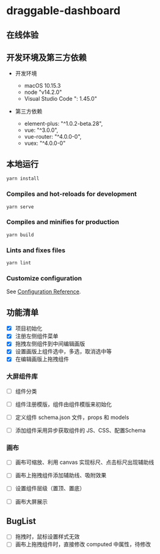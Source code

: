 # draggable-dashboard

## 在线体验

## 开发环境及第三方依赖
- 开发环境
  - macOS 10.15.3
  - node "v14.2.0"
  - Visual Studio Code ": 1.45.0"

- 第三方依赖
  - element-plus: "^1.0.2-beta.28",
  - vue: "^3.0.0",
  - vue-router: "^4.0.0-0",
  - vuex: "^4.0.0-0"

## 本地运行
```
yarn install
```

### Compiles and hot-reloads for development
```
yarn serve
```

### Compiles and minifies for production
```
yarn build
```

### Lints and fixes files
```
yarn lint
```

### Customize configuration
See [Configuration Reference](https://cli.vuejs.org/config/).

## 功能清单
  - [x] 项目初始化
  - [x] 注册左侧组件菜单
  - [x] 拖拽左侧组件到中间编辑画版
  - [x] 设置画版上组件选中，多选，取消选中等
  - [x] 在编辑画版上拖拽组件

### 大屏组件库
  - [ ] 组件分类
  - [ ] 组件注册模版，组件由组件模版来初始化
  - [ ] 定义组件 schema.json 文件，props 和 models
  - [ ] 添加组件采用异步获取组件的 JS、CSS、配置Schema


### 画布
  - [ ] 画布可缩放、利用 canvas 实现标尺、点击标尺出现辅助线  
  - [ ] 画布上拖拽组件添加辅助线、吸附效果
  - [ ] 设置组件层级（置顶、置底）
  - [ ] 画布大屏展示


## BugList
  - [ ] 拖拽时，鼠标设置样式无效
  - [ ] 画布上拖拽组件时，直接修改 computed 中属性，待修改
